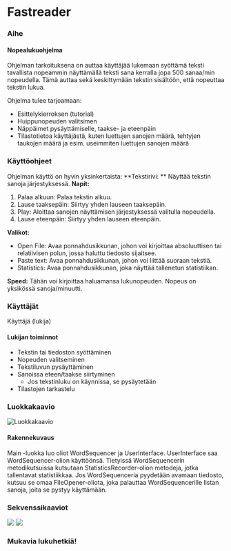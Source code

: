# Fastreader

### Aihe

#### Nopealukuohjelma

Ohjelman tarkoituksena on auttaa käyttäjää lukemaan syöttämä teksti tavallista nopeammin näyttämällä teksti sana kerralla jopa 500 sanaa/min nopeudella. Tämä auttaa sekä keskittymään tekstin sisältöön, että nopeuttaa tekstin lukua. 

Ohjelma tulee tarjoamaan:
* Esittelykierroksen (tutorial) 
* Huippunopeuden valitsimen 
* Näppäimet pysäyttämiselle, taakse- ja eteenpäin 
* Tilastotietoa käyttäjästä, kuten luettujen sanojen määrä, tehtyjen taukojen määrä ja esim. useimmiten luettujen sanojen määrä

### Käyttöohjeet
Ohjelman käyttö on hyvin yksinkertaista:
**Tekstirivi: ** Näyttää tekstin sanoja järjestyksessä.
**Napit:**
1. Palaa alkuun: Palaa tekstin alkuu.
2. Lause taaksepäin: Siirtyy yhden lauseen taaksepäin.
3. Play: Aloittaa sanojen näyttämisen järjestyksessä valitulla nopeudella.
4. Lause eteenpäin: Siirtyy yhden lauseen eteenpäin.

**Valikot:**
* Open File: Avaa ponnahdusikkunan, johon voi kirjoittaa absoluuttisen tai relatiivisen polun, jossa haluttu tiedosto sijaitsee.
* Paste text: Avaa ponnahdusikkunan, johon voi liittää suoraan tekstiä.
* Statistics: Avaa ponnahdusikkunan, joka näyttää tallenetun statistiikan.

**Speed:** Tähän voi kirjoittaa haluamansa lukunopeuden. Nopeus on yksikössä sanoja/minuutti.

### Käyttäjät

Käyttäjä (lukija)

#### Lukijan toiminnot

* Tekstin tai tiedoston syöttäminen
* Nopeuden valitseminen
* Tekstiluvun pysäyttäminen
* Sanoissa eteen/taakse siirtyminen
  * Jos tekstinluku on käynnissa, se pysäytetään
* Tilastojen tarkastelu

### Luokkakaavio
![Luokkakaavio](luokkakaavio.png)

#### Rakennekuvaus
Main -luokka luo oliot WordSequencer ja UserInterface.
UserInterface saa WordSequencer-olion käyttöönsä.
Tietyissä WordSequencerin metodikutsuissa kutsutaan StatisticsRecorder-olion metodeja, jotka tallentavat statistiikkaa.
Jos WordSequenceria pyydetään avamaan tiedosto, kutsuu se omaa FileOpener-oliota, joka palauttaa WordSequencerille listan sanoja, joita se pystyy käyttämään.

### Sekvenssikaaviot
![](nayta_statistiikka.png)
![](seuraava_lause.png)

### Mukavia lukuhetkiä!
